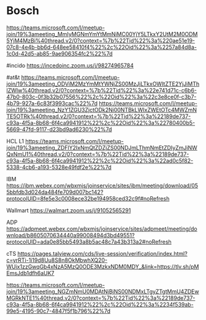 # Bosch
https://teams.microsoft.com/l/meetup-join/19%3ameeting_MmIyMGNmYmYtMmNiMC00YjY5LTkxY2UtM2M0ODM5YjM4MzBi%40thread.v2/0?context=%7b%22Tid%22%3a%220ae51e19-07c8-4e4b-bb6d-648ee58410f4%22%2c%22Oid%22%3a%2257a84d8a-1c0d-42d5-ab85-9ae906354fc2%22%7d

#incido
https://incedoinc.zoom.us/j/98274965784

#at&t
https://teams.microsoft.com/l/meetup-join/19%3ameeting_ODViM2MzYmMtYWNjZS00MzJjLTkxOWItZTE2YjJiMThlZWIw%40thread.v2/0?context=%7b%22Tid%22%3a%22e741d71c-c6b6-47b0-803c-0f3b32b07556%22%2c%22Oid%22%3a%22c3e8ce0f-c3b7-4b79-927a-6c83f3993cac%22%7d
https://teams.microsoft.com/l/meetup-join/19%3ameeting_NzY1ZGU3ZjctODk2Ni00NTBkLWIxZWEtOTc4MWZmNTE5OTRk%40thread.v2/0?context=%7b%22Tid%22%3a%22189de737-c93a-4f5a-8b68-6f4ca9941912%22%2c%22Oid%22%3a%22780400b5-5669-47fd-9117-d23bd9ad6230%22%7d


HCL L1
https://teams.microsoft.com/l/meetup-join/19%3ameeting_ZDFlY2IxNmQtZDZjZS00NDJmLThmNmEtZDIyZmJiNWQxNmU1%40thread.v2/0?context=%7b%22Tid%22%3a%22189de737-c93a-4f5a-8b68-6f4ca9941912%22%2c%22Oid%22%3a%22ad0c5f82-5338-4cb6-a193-5328e49fdf2e%22%7d

IBM
https://ibm.webex.com/wbxmjs/joinservice/sites/ibm/meeting/download/055bbfdb3d024da484fe709d007bc142?protocolUID=8fe5e3c0008ece32be194958ced32c9f#noRefresh

Wallmart
https://walmart.zoom.us/j/91052565291



ADP
https://adpmeet.webex.com/wbxmjs/joinservice/sites/adpmeet/meeting/download/b8605070634440a99008494d3bd49551?protocolUID=ada0e85bb5493a8b5ac48c7a43b313a2#noRefresh


cTS
https://pages.talview.com/cds/live-session/verification/index.html?c=yrRTi-1i19d8Uu8S8n8OkMbwhXQ20-WUix1zzGwqGb4xNzA5MzQ0ODE3MzkxNDM0MDY_&link=https://tlv.sh/pMEmsJdb1dfh6aUK7


https://teams.microsoft.com/l/meetup-join/19%3ameeting_NGZmNmU0MDAtNjBjNS00NDMxLTgyZTgtMmU4ZDEwMGRkNTE1%40thread.v2/0?context=%7b%22Tid%22%3a%22189de737-c93a-4f5a-8b68-6f4ca9941912%22%2c%22Oid%22%3a%2234f539ab-99e5-4195-90c7-4847f5f1b796%22%7d

